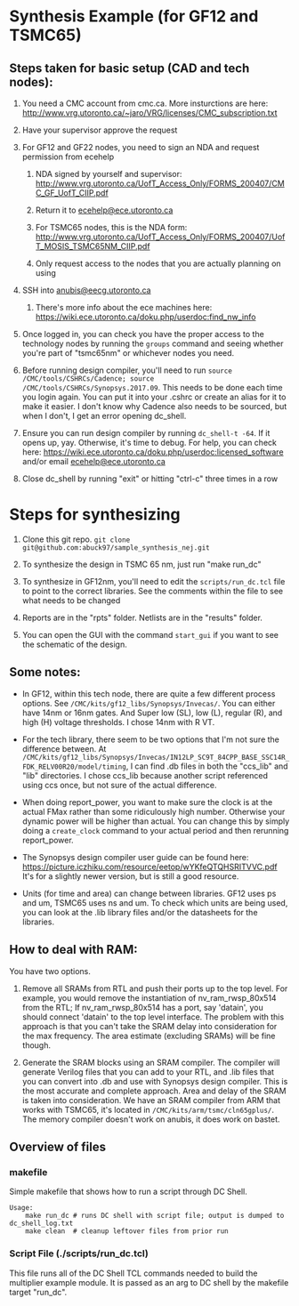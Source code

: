 # Synthesis Example (for GF12 and TSMC65)

## Steps taken for basic setup (CAD and tech nodes): 

1. You need a CMC account from cmc.ca. More insturctions are here: http://www.vrg.utoronto.ca/~jaro/VRG/licenses/CMC_subscription.txt

2. Have your supervisor approve the request 

3. For GF12 and GF22 nodes, you need to sign an NDA and request permission from ecehelp 

    1. NDA signed by yourself and supervisor: http://www.vrg.utoronto.ca/UofT_Access_Only/FORMS_200407/CMC_GF_UofT_CIIP.pdf 

    2. Return it to ecehelp@ece.utoronto.ca 

    3. For TSMC65 nodes, this is the NDA form: http://www.vrg.utoronto.ca/UofT_Access_Only/FORMS_200407/UofT_MOSIS_TSMC65NM_CIIP.pdf 

    4. Only request access to the nodes that you are actually planning on using 

4. SSH into anubis@eecg.utoronto.ca 

    1. There's more info about the ece machines here: https://wiki.ece.utoronto.ca/doku.php/userdoc:find_nw_info 

5. Once logged in, you can check you have the proper access to the technology nodes by running the `groups` command and seeing whether you're part of "tsmc65nm" or whichever nodes you need.

6. Before running design compiler, you'll need to run `source /CMC/tools/CSHRCs/Cadence; source /CMC/tools/CSHRCs/Synopsys.2017.09`. This needs to be done each time you login again. You can put it into your .cshrc or create an alias for it to make it easier. I don't know why Cadence also needs to be sourced, but when I don't, I get an error opening dc_shell.

7. Ensure you can run design compiler by running `dc_shell-t -64`. If it opens up, yay. Otherwise, it's time to debug. For help, you can check here: https://wiki.ece.utoronto.ca/doku.php/userdoc:licensed_software and/or email ecehelp@ece.utoronto.ca 

8. Close dc_shell by running "exit" or hitting "ctrl-c" three times in a row 

 

# Steps for synthesizing 

1. Clone this git repo. `git clone git@github.com:abuck97/sample_synthesis_nej.git`

2. To synthesize the design in TSMC 65 nm, just run "make run_dc" 

3. To synthesize in GF12nm, you'll need to edit the `scripts/run_dc.tcl` file to point to the correct libraries. See the comments within the file to see what needs to be changed

4. Reports are in the "rpts" folder. Netlists are in the "results" folder. 

5. You can open the GUI with the command `start_gui` if you want to see the schematic of the design.

 

## Some notes:  

- In GF12, within this tech node, there are quite a few different process options. See `/CMC/kits/gf12_libs/Synopsys/Invecas/`. You can either have 14nm or 16nm gates. And Super low (SL), low (L), regular (R), and high (H) voltage thresholds. I chose 14nm with R VT. 

- For the tech library, there seem to be two options that I'm not sure the difference between. At `/CMC/kits/gf12_libs/Synopsys/Invecas/IN12LP_SC9T_84CPP_BASE_SSC14R_FDK_RELV00R20/model/timing`, I can find .db files in both the "ccs_lib" and "lib" directories. I chose ccs_lib because another script referenced using ccs once, but not sure of the actual difference. 

- When doing report_power, you want to make sure the clock is at the actual FMax rather than some ridiculously high number. Otherwise your dynamic power will be higher than actual. You can change this by simply doing a `create_clock` command to your actual period and then rerunning report_power.

- The Synopsys design compiler user guide can be found here: https://picture.iczhiku.com/resource/eetop/wYKfeQTQHSRITVVC.pdf
It's for a slightly newer version, but is still a good resource.

- Units (for time and area) can change between libraries. GF12 uses ps and um, TSMC65 uses ns and um. To check which units are being used, you can look at the .lib library files and/or the datasheets for the libraries.

## How to deal with RAM:

You have two options.
1. Remove all SRAMs from RTL and push their ports up to the top level.
For example, you would remove the instantiation of nv_ram_rwsp_80x514 from the RTL; If nv_ram_rwsp_80x514 has a port, say 'datain', you should connect 'datain' to the top level interface.
The problem with this approach is that you can't take the SRAM delay into consideration for the max frequency. The area estimate (excluding SRAMs) will be fine though.

2. Generate the SRAM blocks using an SRAM compiler. The compiler will generate Verilog files that you can add to your RTL, and .lib files that you can convert into .db and use with Synopsys design compiler.
This is the most accurate and complete approach. Area and delay of the SRAM is taken into consideration.
We have an SRAM compiler from ARM that works with TSMC65, it's located in `/CMC/kits/arm/tsmc/cln65gplus/`.
The memory compiler doesn't work on anubis, it does work on bastet.


## Overview of files
### makefile
Simple makefile that shows how to run a script through DC Shell. 

    Usage:
        make run_dc # runs DC shell with script file; output is dumped to dc_shell_log.txt
        make clean  # cleanup leftover files from prior run 


### Script File (./scripts/run_dc.tcl)
This file runs all of the DC Shell TCL commands needed to build the multiplier
example module. It is passed as an arg to DC shell by the makefile target
"run_dc".
